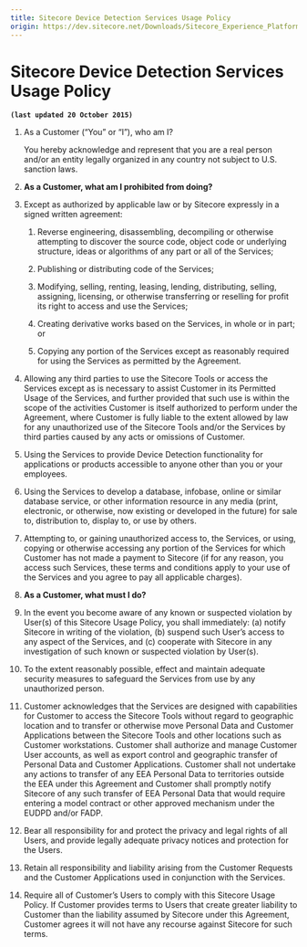 ```yaml
---
title: Sitecore Device Detection Services Usage Policy
origin: https://dev.sitecore.net/Downloads/Sitecore_Experience_Platform/Sitecore_Device_Detection_Services_Usage_Policy
---
```


# Sitecore Device Detection Services Usage Policy

**`(last updated 20 October 2015)`**

1.  As a Customer (“You” or “I”), who am I?
    
    You hereby acknowledge and represent that you are a real person and/or an entity legally organized in any country not subject to U.S. sanction laws.
    
2.  **As a Customer, what am I prohibited from doing?**
    

1.  Except as authorized by applicable law or by Sitecore expressly in a signed written agreement:
    
    1.  Reverse engineering, disassembling, decompiling or otherwise attempting to discover the source code, object code or underlying structure, ideas or algorithms of any part or all of the Services;
        
    2.  Publishing or distributing code of the Services;
        
    3.  Modifying, selling, renting, leasing, lending, distributing, selling, assigning, licensing, or otherwise transferring or reselling for profit its right to access and use the Services;
        
    4.  Creating derivative works based on the Services, in whole or in part; or
        
    5.  Copying any portion of the Services except as reasonably required for using the Services as permitted by the Agreement.
        
2.  Allowing any third parties to use the Sitecore Tools or access the Services except as is necessary to assist Customer in its Permitted Usage of the Services, and further provided that such use is within the scope of the activities Customer is itself authorized to perform under the Agreement, where Customer is fully liable to the extent allowed by law for any unauthorized use of the Sitecore Tools and/or the Services by third parties caused by any acts or omissions of Customer.
    
3.  Using the Services to provide Device Detection functionality for applications or products accessible to anyone other than you or your employees.
    
4.  Using the Services to develop a database, infobase, online or similar database service, or other information resource in any media (print, electronic, or otherwise, now existing or developed in the future) for sale to, distribution to, display to, or use by others.
    
5.  Attempting to, or gaining unauthorized access to, the Services, or using, copying or otherwise accessing any portion of the Services for which Customer has not made a payment to Sitecore (if for any reason, you access such Services, these terms and conditions apply to your use of the Services and you agree to pay all applicable charges).
    

5.  **As a Customer, what must I do?**
    

1.  In the event you become aware of any known or suspected violation by User(s) of this Sitecore Usage Policy, you shall immediately: (a) notify Sitecore in writing of the violation, (b) suspend such User’s access to any aspect of the Services, and (c) cooperate with Sitecore in any investigation of such known or suspected violation by User(s).
    
2.  To the extent reasonably possible, effect and maintain adequate security measures to safeguard the Services from use by any unauthorized person.
    
3.  Customer acknowledges that the Services are designed with capabilities for Customer to access the Sitecore Tools without regard to geographic location and to transfer or otherwise move Personal Data and Customer Applications between the Sitecore Tools and other locations such as Customer workstations. Customer shall authorize and manage Customer User accounts, as well as export control and geographic transfer of Personal Data and Customer Applications. Customer shall not undertake any actions to transfer of any EEA Personal Data to territories outside the EEA under this Agreement and Customer shall promptly notify Sitecore of any such transfer of EEA Personal Data that would require entering a model contract or other approved mechanism under the EUDPD and/or FADP.
    
4.  Bear all responsibility for and protect the privacy and legal rights of all Users, and provide legally adequate privacy notices and protection for the Users.
    
5.  Retain all responsibility and liability arising from the Customer Requests and the Customer Applications used in conjunction with the Services.
    
6.  Require all of Customer’s Users to comply with this Sitecore Usage Policy. If Customer provides terms to Users that create greater liability to Customer than the liability assumed by Sitecore under this Agreement, Customer agrees it will not have any recourse against Sitecore for such terms.